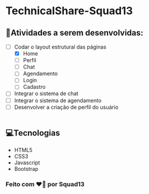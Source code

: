 # TechnicalShare-Squad13

## 📄Atividades a serem desenvolvidas:

- [ ] Codar o layout estrutural das páginas
  - [x] Home
  - [ ] Perfil
  - [ ] Chat
  - [ ] Agendamento
  - [ ] Login
  - [ ] Cadastro
- [ ] Integrar o sistema de chat
- [ ] Integrar o sistema de agendamento
- [ ] Desenvolver a criação de perfil do usuário
      <br>
      <br>

## 💻Tecnologias

- HTML5
- CSS3
- Javascript
- Bootstrap

### Feito com ❤️💪 por Squad13
